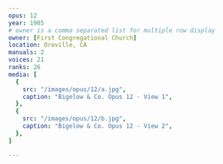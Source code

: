 ```yaml
---
opus: 12
year: 1985
# owner is a comma separated list for multiple row display
owner: [First Congregational Church]
location: Oroville, CA
manuals: 2
voices: 21
ranks: 26
media: [
  {
    src: "/images/opus/12/a.jpg",
    caption: "Bigelow & Co. Opus 12 - View 1",
  },
  {
    src: "/images/opus/12/b.jpg",
    caption: "Bigelow & Co. Opus 12 - View 2",
  },
]

---
```

